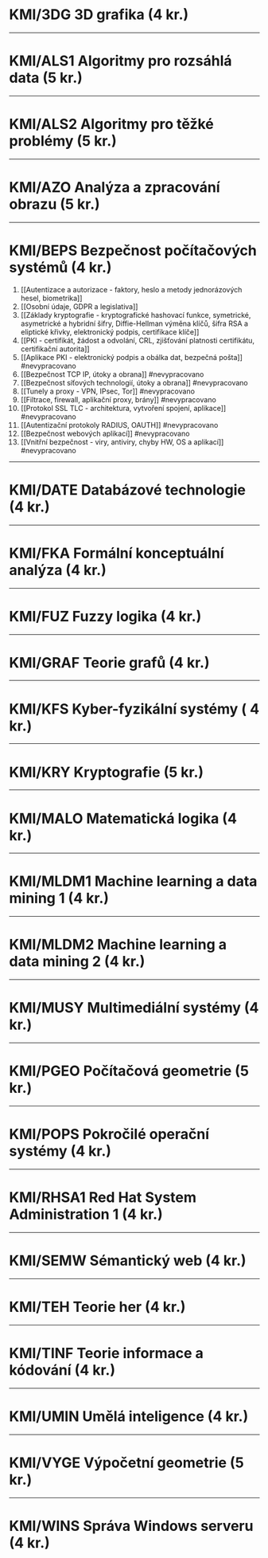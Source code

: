 # KMI/3DG 3D grafika (4 kr.)

---
# KMI/ALS1 Algoritmy pro rozsáhlá data (5 kr.)

---
# KMI/ALS2 Algoritmy pro těžké problémy (5 kr.)

---
# KMI/AZO Analýza a zpracování obrazu (5 kr.)

---

# KMI/BEPS Bezpečnost počítačových systémů (4 kr.)
1. [[Autentizace a autorizace - faktory, heslo a metody jednorázových hesel, biometrika]]
2. [[Osobní údaje, GDPR a legislativa]]
3. [[Základy kryptografie - kryptografické hashovací funkce, symetrické, asymetrické a hybridní šifry, Diffie-Hellman výměna klíčů, šifra RSA a eliptické křivky, elektronický podpis, certifikace klíče]]
4. [[PKI - certifikát, žádost a odvolání, CRL, zjišťování platnosti certifikátu, certifikační autorita]]
5. [[Aplikace PKI - elektronický podpis a obálka dat, bezpečná pošta]] #nevypracovano 
6. [[Bezpečnost TCP IP, útoky a obrana]] #nevypracovano 
7. [[Bezpečnost síťových technologií, útoky a obrana]] #nevypracovano 
8. [[Tunely a proxy - VPN, IPsec, Tor]] #nevypracovano 
9. [[Filtrace, firewall, aplikační proxy, brány]] #nevypracovano 
10. [[Protokol SSL TLC - architektura, vytvoření spojení, aplikace]] #nevypracovano 
11. [[Autentizační protokoly RADIUS, OAUTH]] #nevypracovano 
12. [[Bezpečnost webových aplikací]] #nevypracovano 
13. [[Vnitřní bezpečnost - viry, antiviry, chyby HW, OS a aplikací]] #nevypracovano 
---
# KMI/DATE Databázové technologie (4 kr.)

---
# KMI/FKA Formální konceptuální analýza (4 kr.)

---
# KMI/FUZ Fuzzy logika (4 kr.)

---
# KMI/GRAF Teorie grafů (4 kr.)

---
# KMI/KFS Kyber-fyzikální systémy ( 4 kr.)

---
# KMI/KRY Kryptografie (5 kr.)

---
# KMI/MALO Matematická logika (4 kr.)

---
# KMI/MLDM1 Machine learning a data mining 1 (4 kr.)

---
# KMI/MLDM2 Machine learning a data mining 2 (4 kr.)

---
# KMI/MUSY Multimediální systémy (4 kr.)

---
# KMI/PGEO Počítačová geometrie (5 kr.)

---
# KMI/POPS Pokročilé operační systémy (4 kr.)

---
# KMI/RHSA1 Red Hat System Administration 1 (4 kr.)

---
# KMI/SEMW Sémantický web (4 kr.)

---
# KMI/TEH Teorie her (4 kr.)

---
# KMI/TINF Teorie informace a kódování (4 kr.)

---
# KMI/UMIN Umělá inteligence (4 kr.)

---
# KMI/VYGE Výpočetní geometrie (5 kr.)

---
# KMI/WINS Správa Windows serveru (4 kr.)
